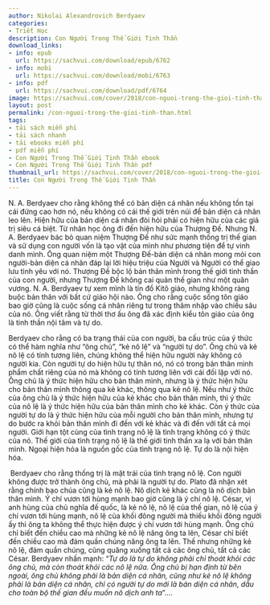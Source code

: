 ```yaml
---
author: Nikolai Alexandrovich Berdyaev
categories:
- Triết Học
description: Con Người Trong Thế Giới Tinh Thần
download_links:
- info: epub
  url: https://sachvui.com/download/epub/6762
- info: mobi
  url: https://sachvui.com/download/mobi/6763
- info: pdf
  url: https://sachvui.com/download/pdf/6764
image: https://sachvui.com/cover/2018/con-nguoi-trong-the-gioi-tinh-than.jpg
layout: post
permalink: /con-nguoi-trong-the-gioi-tinh-than.html
tags:
- tải sách miễn phí
- tải sách nhanh
- tải ebooks miễn phí
- pdf miễn phí
- Con Người Trong Thế Giới Tinh Thần ebook
- Con Người Trong Thế Giới Tinh Thần pdf
thumbnail_url: https://sachvui.com/cover/2018/con-nguoi-trong-the-gioi-tinh-than.jpg
title: Con Người Trong Thế Giới Tinh Thần
---
```


 <div class="item-desc text-justify"> <p>N. A. Berdyaev cho rằng không thể có bản diện cá nhân nếu không tồn tại cái đứng cao hơn nó, nếu không có cái thế giới trên núi để bản diện cá nhân leo lên. Hiện hữu của bản diện cá nhân đòi hỏi phải có hiện hữu của các giá trị siêu cá biệt. Từ nhân học ông đi đến hiện hữu của Thượng Đế. Nhưng N. A. Berdyaev bác bỏ quan niệm Thượng Đế như sức mạnh thống trị thế gian và sử dụng con người vốn là tạo vật của mình như phương tiện để tự vinh danh mình. Ông quan niệm một Thượng Đế-bản diện cá nhân mong mỏi con người-bản diện cá nhân đáp lại lời hiệu triệu của Người và Người có thể giao lưu tình yêu với nó. Thượng Đế bộc lộ bản thân mình trong thế giới tinh thần của con người, nhưng Thượng Đế không cai quản thế gian như một quân vương. N. A. Berdyaev tự xem mình là tín đồ Kitô giáo, nhưng không ràng buộc bản thân với bất cứ giáo hội nào. Ông cho rằng cuộc sống tôn giáo bao giờ cũng là cuộc sống cá nhân riêng tư trong thâm nhập vào chiều sâu của nó. Ông viết rằng từ thời thơ ấu ông đã xác định kiểu tôn giáo của ông là tinh thần nội tâm và tự do.</p><p>Berdyaev cho rằng có ba trạng thái của con người, ba cấu trúc của ý thức có thể hàm nghĩa như “ông chủ”, “kẻ nô lệ” và “người tự do”. Ông chủ và kẻ nô lệ có tính tương liên, chúng không thể hiện hữu người này không có người kia. Còn người tự do hiện hữu tự thân nó, nó có trong bản thân mình phẩm chất riêng của nó mà không có tính tương liên với cái đối lập với nó. Ông chủ là ý thức hiện hữu cho bản thân mình, nhưng là ý thức hiện hữu cho bản thân mình thông qua kẻ khác, thông qua kẻ nô lệ. Nếu như ý thức của ông chủ là ý thức hiện hữu của kẻ khác cho bản thân mình, thì ý thức của nô lệ là ý thức hiện hữu của bản thân mình cho kẻ khác. Còn ý thức của người tự do là ý thức hiện hữu của mỗi người cho bản thân mình, nhưng tự do bước ra khỏi bản thân mình đi đến với kẻ khác và đi đến với tất cả mọi người. Giới hạn tột cùng của tình trạng nô lệ là tình trạng không có ý thức của nó. Thế giới của tình trạng nô lệ là thế giới tinh thần xa lạ với bản thân mình. Ngoại hiện hóa là nguồn gốc của tình trạng nô lệ. Tự do là nội hiện hóa.</p><p> Berdyaev cho rằng thống trị là mặt trái của tình trạng nô lệ. Con người không được trở thành ông chủ, mà phải là người tự do. Plato đã nhận xét rằng chính bạo chúa cũng là kẻ nô lệ. Nô dịch kẻ khác cũng là nô dịch bản thân mình. Ý chí vươn tới hùng mạnh bao giờ cũng là ý chí nô lệ. César, vị anh hùng của chủ nghĩa đế quốc, là kẻ nô lệ, nô lệ của thế gian, nô lệ của ý chí vươn tới hùng mạnh, nô lệ của khối đông người mà thiếu khối đông người ấy thì ông ta không thể thực hiện được ý chí vươn tới hùng mạnh. Ông chủ chỉ biết đến chiều cao mà những kẻ nô lệ nâng ông ta lên, César chỉ biết đến chiều cao mà đám quần chúng nâng ông ta lên. Thế nhưng những kẻ nô lệ, đám quần chúng, cũng quăng xuống tất cả các ông chủ, tất cả các César. Berdyaev nhấn mạnh: “<em>Tự do là tự do không phải chỉ thoát khỏi các ông chủ, mà còn thoát khỏi các nô lệ nữa. Ông chủ bị hạn định từ bên ngoài, ông chủ không phải là bản diện cá nhân, cũng như kẻ nô lệ không phải là bản diện cá nhân, chỉ có người tự do mới là bản diện cá nhân, dẫu cho toàn bộ thế gian đều muốn nô dịch anh ta</em>”....</p> </div>